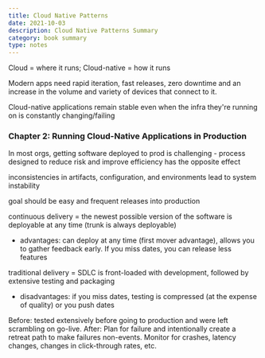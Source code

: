 ```yaml
---
title: Cloud Native Patterns
date: 2021-10-03
description: Cloud Native Patterns Summary
category: book summary
type: notes
---
```


Cloud = where it runs; Cloud-native = how it runs

Modern apps need rapid iteration, fast releases, zero downtime and an increase in the volume and variety of devices that connect to it.

Cloud-native applications remain stable even when the infra they're running on is constantly changing/failing

### Chapter 2: Running Cloud-Native Applications in Production

In most orgs, getting software deployed to prod is challenging - process designed to reduce risk and improve efficiency has the opposite effect

inconsistencies in artifacts, configuration, and environments lead to system instability

goal should be easy and frequent releases into production

continuous delivery = the newest possible version of the software is deployable at any time (trunk is always deployable)

- advantages: can deploy at any time (first mover advantage), allows you to gather feedback early. If you miss dates,
                you can release less features

traditional delivery = SDLC is front-loaded with development, followed by extensive testing and packaging
    
- disadvantages: if you miss dates, testing is compressed (at the expense of quality) or you push dates

Before: tested extensively before going to production and were left scrambling on go-live.
After: Plan for failure and intentionally create a retreat path to make failures non-events. Monitor for crashes, latency changes, changes in click-through rates, etc.